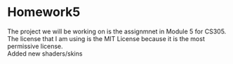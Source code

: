 # Homework5
The project we will be working on is the assignmnet in Module 5 for CS305.  
The license that I am using is the MIT License because it is the most permissive license.  
Added new shaders/skins  
